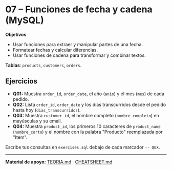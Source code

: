 # 07 – Funciones de fecha y cadena (MySQL)

**Objetivos**
- Usar funciones para extraer y manipular partes de una fecha.
- Formatear fechas y calcular diferencias.
- Usar funciones de cadena para transformar y combinar textos.

**Tablas**: `products`, `customers`, `orders`.

## Ejercicios
- **Q01:** Muestra `order_id`, `order_date`, el año (`anio`) y el mes (`mes`) de cada pedido.
- **Q02:** Lista `order_id`, `order_date` y los días transcurridos desde el pedido hasta hoy (`dias_transcurridos`).
- **Q03:** Muestra `customer_id`, el nombre completo (`nombre_completo`) en mayúsculas y su email.
- **Q04:** Muestra `product_id`, los primeros 10 caracteres de `product_name` (`nombre_corto`) y el nombre con la palabra "Producto" reemplazada por "Item".

Escribe tus consultas en `exercises.sql` debajo de cada marcador `-- Q0X`.

---

**Material de apoyo:** [TEORIA.md](./TEORIA.md) · [CHEATSHEET.md](./CHEATSHEET.md)
